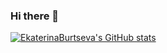 ### Hi there 👋

[![EkaterinaBurtseva's GitHub stats](https://github-readme-stats.vercel.app/api?username=EkaterinaBurtseva)](https://github.com/anuraghazra/github-readme-stats)


<!--
**EkaterinaBurtseva/EkaterinaBurtseva** is a ✨ _special_ ✨ repository because its `README.md` (this file) appears on your GitHub profile.

Here are some ideas to get you started:

- 🔭 I’m currently working on ...
- 🌱 I’m currently learning ...
- 👯 I’m looking to collaborate on ...
- 🤔 I’m looking for help with ...
- 💬 Ask me about ...
- 📫 How to reach me: ...
- 😄 Pronouns: ...
- ⚡ Fun fact: ...
-->
